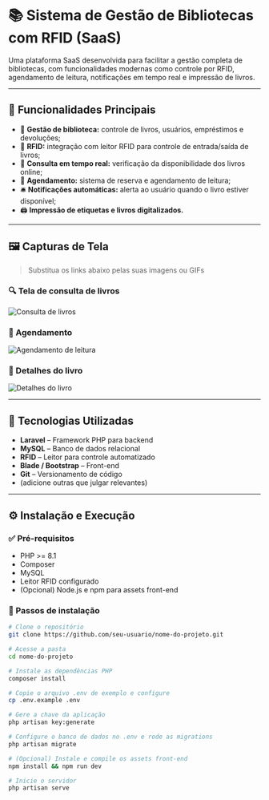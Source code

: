 # 📚 Sistema de Gestão de Bibliotecas com RFID (SaaS)

Uma plataforma SaaS desenvolvida para facilitar a gestão completa de bibliotecas, com funcionalidades modernas como controle por RFID, agendamento de leitura, notificações em tempo real e impressão de livros.

---

## 🚀 Funcionalidades Principais

- 🏢 **Gestão de biblioteca:** controle de livros, usuários, empréstimos e devoluções;
- 📖 **RFID:** integração com leitor RFID para controle de entrada/saída de livros;
- 📡 **Consulta em tempo real:** verificação da disponibilidade dos livros online;
- 📅 **Agendamento:** sistema de reserva e agendamento de leitura;
- 🛎️ **Notificações automáticas:** alerta ao usuário quando o livro estiver disponível;
- 🖨️ **Impressão de etiquetas e livros digitalizados.**

---

## 🖼️ Capturas de Tela

> Substitua os links abaixo pelas suas imagens ou GIFs

### 🔍 Tela de consulta de livros
![Consulta de livros](https://via.placeholder.com/800x400.png?text=Consulta+de+Livros)

### 📅 Agendamento
![Agendamento de leitura](https://via.placeholder.com/800x400.png?text=Agendamento+de+Leitura)

### 📖 Detalhes do livro
![Detalhes do livro](https://via.placeholder.com/800x400.png?text=Detalhes+do+Livro)

---

## 🧰 Tecnologias Utilizadas

- **Laravel** – Framework PHP para backend
- **MySQL** – Banco de dados relacional
- **RFID** – Leitor para controle automatizado
- **Blade / Bootstrap** – Front-end
- **Git** – Versionamento de código
- (adicione outras que julgar relevantes)

---

## ⚙️ Instalação e Execução

### ✅ Pré-requisitos

- PHP >= 8.1
- Composer
- MySQL
- Leitor RFID configurado
- (Opcional) Node.js e npm para assets front-end

### 🔧 Passos de instalação

```bash
# Clone o repositório
git clone https://github.com/seu-usuario/nome-do-projeto.git

# Acesse a pasta
cd nome-do-projeto

# Instale as dependências PHP
composer install

# Copie o arquivo .env de exemplo e configure
cp .env.example .env

# Gere a chave da aplicação
php artisan key:generate

# Configure o banco de dados no .env e rode as migrations
php artisan migrate

# (Opcional) Instale e compile os assets front-end
npm install && npm run dev

# Inicie o servidor
php artisan serve
